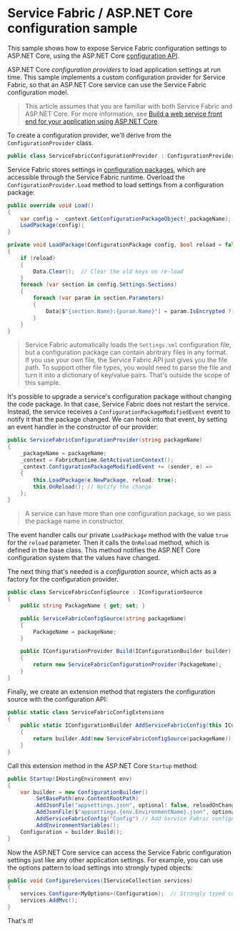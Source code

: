 # Service Fabric / ASP.NET Core configuration sample

This sample shows how to expose Service Fabric configuration settings to ASP.NET Core, using the ASP.NET Core [configuration API](https://docs.microsoft.com/aspnet/core/fundamentals/configuration).

ASP.NET Core *configuration providers* to load application settings at run time. This sample implements a custom configuration provider for Service Fabric, so that an ASP.NET Core service can use the Service Fabric configuration model. 

> This article assumes that you are familiar with both Service Fabric and ASP.NET Core. For more information, see [Build a web service front end for your application using ASP.NET Core](https://docs.microsoft.com/azure/service-fabric/service-fabric-add-a-web-frontend).


To create a configuration provider, we'll derive from the `ConfigurationProvider` class. 

```csharp
public class ServiceFabricConfigurationProvider : ConfigurationProvider
```

 Service Fabric stores settings in [configuration packages](https://docs.microsoft.com/azure/service-fabric/service-fabric-application-model), which are accessible through the Service Fabric runtime. Overload the `ConfigurationProvider.Load` method to load settings from a configuration package:

```csharp
public override void Load()
{
    var config = _context.GetConfigurationPackageObject(_packageName);
    LoadPackage(config);
}

private void LoadPackage(ConfigurationPackage config, bool reload = false)
{
    if (reload)
    {
        Data.Clear();  // Clear the old keys on re-load
    }
    foreach (var section in config.Settings.Sections)
    {
        foreach (var param in section.Parameters)
        {
            Data[$"{section.Name}:{param.Name}"] = param.IsEncrypted ? param.DecryptValue().ToUnsecureString() : param.Value;
        }
    }
}
```    

> Service Fabric automatically loads the `Settings.xml` configuration file, but a configuration package can contain abritrary files in any format. If you use your own file, the Service Fabric API just gives you the file path. To support other file types, you would need to parse the file and turn it into a dictionary of key/value pairs. That's outside the scope of this sample.

It's possible to upgrade a service's configuration package without changing the code package. In that case, Service Fabric does not restart the service. Instead, the service receives a `ConfigurationPackageModifiedEvent` event to notify it that the package changed. We can hook into that event, by setting an event handler in the constructor of our provider: 

```csharp
public ServiceFabricConfigurationProvider(string packageName)
{
    _packageName = packageName;
    _context = FabricRuntime.GetActivationContext();
    _context.ConfigurationPackageModifiedEvent += (sender, e) =>
    {
        this.LoadPackage(e.NewPackage, reload: true);
        this.OnReload(); // Notify the change
    };
}
```

> A service can have more than one configuration package, so we pass the package name in constructor.

The event handler calls our private `LoadPackage` method with the value `true` for the `reload` parameter. Then it calls the `OnReload` method, which is defined in the base class. This method notifies the ASP.NET Core configuration system that the values have changed.

The next thing that's needed is a *configuration source*, which acts as a factory for the configuration provider.

```csharp
public class ServiceFabricConfigSource : IConfigurationSource
{
    public string PackageName { get; set; }

    public ServiceFabricConfigSource(string packageName)
    {
        PackageName = packageName;
    }

    public IConfigurationProvider Build(IConfigurationBuilder builder)
    {
        return new ServiceFabricConfigurationProvider(PackageName);
    }
}
```

Finally, we create an extension method that registers the configuration source with the configuration API:

```csharp
public static class ServiceFabricConfigExtensions
{
    public static IConfigurationBuilder AddServiceFabricConfig(this IConfigurationBuilder builder, string packageName)
    {
        return builder.Add(new ServiceFabricConfigSource(packageName));
    }
}
```

Call this extension method in the ASP.NET Core `Startup` method:

```csharp
public Startup(IHostingEnvironment env)
{
    var builder = new ConfigurationBuilder()
        .SetBasePath(env.ContentRootPath)
        .AddJsonFile("appsettings.json", optional: false, reloadOnChange: true)
        .AddJsonFile($"appsettings.{env.EnvironmentName}.json", optional: true)
        .AddServiceFabricConfig("Config") // Add Service Fabric configuration settings.
        .AddEnvironmentVariables();
    Configuration = builder.Build();
}
```

Now the ASP.NET Core service can access the Service Fabric configuration settings just like any other application settings. For example, you can use the options pattern to load settings into strongly typed objects:

```csharp
public void ConfigureServices(IServiceCollection services)
{
    services.Configure<MyOptions>(Configuration);  // Strongly typed configuration object.
    services.AddMvc();
}
```

That's it!


